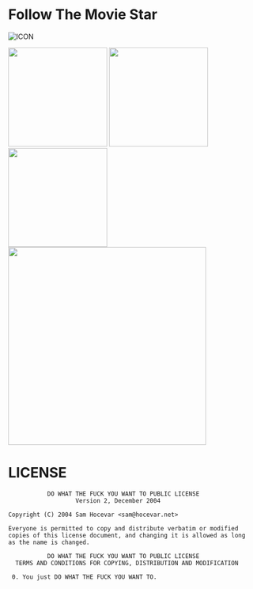 # Follow The Movie Star

![ICON](http://i.imgur.com/47LhxYx.png=100x100)

<img src="http://i.imgur.com/bZUfOvO.png" width="200px" />
<img src="http://i.imgur.com/OqqutVh.png" width="200px" />
<img src="http://i.imgur.com/WdrbDpc.png" width="200px" />

<img src="http://i.imgur.com/AbbqoD1.png" width="400px" />

# LICENSE

```
           DO WHAT THE FUCK YOU WANT TO PUBLIC LICENSE
                   Version 2, December 2004

Copyright (C) 2004 Sam Hocevar <sam@hocevar.net>

Everyone is permitted to copy and distribute verbatim or modified
copies of this license document, and changing it is allowed as long
as the name is changed.

           DO WHAT THE FUCK YOU WANT TO PUBLIC LICENSE
  TERMS AND CONDITIONS FOR COPYING, DISTRIBUTION AND MODIFICATION

 0. You just DO WHAT THE FUCK YOU WANT TO.
```
